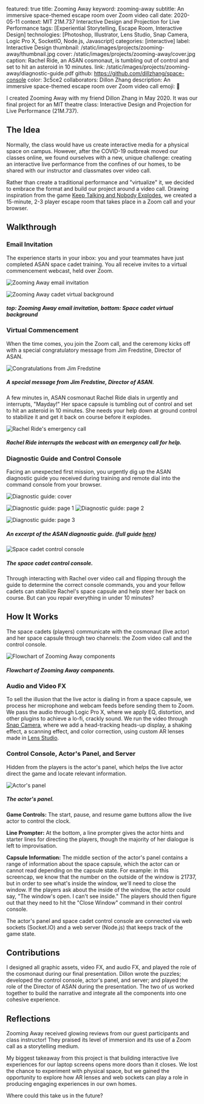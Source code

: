 featured: true
title: Zooming Away
keyword: zooming-away
subtitle: An immersive space-themed escape room over Zoom video call
date: 2020-05-11
context: MIT 21M.737 Interactive Design and Projection for Live Performance
tags: [Experiential Storytelling, Escape Room, Interactive Design]
technologies: [Photoshop, Illustrator, Lens Studio, Snap Camera, Logic Pro X, SocketIO, Node.js, Javascript]
categories: [interactive]
label: Interactive Design
thumbnail: /static/images/projects/zooming-away/thumbnail.jpg
cover: /static/images/projects/zooming-away/cover.jpg
caption: Rachel Ride, an ASAN cosmonaut, is tumbling out of control and set to hit an asteroid in 10 minutes.
link: /static/images/projects/zooming-away/diagnostic-guide.pdf
github: https://github.com/dillzhang/space-console
color: 3c5ce2
collaborators: Dillon Zhang
description: An immersive space-themed escape room over Zoom video call
emoji: 🚀

I created Zooming Away with my friend Dillon Zhang in May 2020. It was our final project for an MIT theatre class: Interactive Design and Projection for Live Performance (21M.737).

## The Idea

Normally, the class would have us create interactive media for a physical space on campus. However, after the COVID-19 outbreak moved our classes online, we found ourselves with a new, unique challenge: creating an interactive live performance from the confines of our homes, to be shared with our instructor and classmates over video call.

Rather than create a traditional performance and "virtualize" it, we decided to embrace the format and build our project around a video call. Drawing inspiration from the game [Keep Talking and Nobody Explodes](https://keeptalkinggame.com/), we created a 15-minute, 2-3 player escape room that takes place in a Zoom call and your browser.

## Walkthrough

### Email Invitation

The experience starts in your inbox: you and your teammates have just completed ASAN space cadet training. You all receive invites to a virtual commencement webcast, held over Zoom.

<div class="image-set image-set-two" markdown="1">

![Zooming Away email invitation](/static/images/projects/zooming-away/email.jpg "Zooming Away email invitation")

</div>

<div class="image-set image-set-two" markdown="1">

![Zooming Away cadet virtual background](/static/images/projects/zooming-away/cadet-bg.jpg "Zooming Away cadet virtual background")

##### *top:* Zooming Away email invitation, *bottom:* Space cadet virtual background

</div>

### Virtual Commencement

When the time comes, you join the Zoom call, and the ceremony kicks off with a special congratulatory message from Jim Fredstine, Director of ASAN.

<div class="image-set" markdown="1">

![Congratulations from Jim Fredstine](/static/images/projects/zooming-away/jim.jpg "Congratulations from Jim Fredstine")

##### A special message from Jim Fredstine, Director of ASAN.

</div>

A few minutes in, ASAN cosmonaut Rachel Ride dials in urgently and interrupts, "Mayday!" Her space capsule is tumbling out of control and set to hit an asteroid in 10 minutes. She needs your help down at ground control to stabilize it and get it back on course before it explodes.

<div class="image-set" markdown="1">

![Rachel Ride's emergency call](/static/images/projects/zooming-away/rachel.gif "Rachel Ride is in an emergency")

##### Rachel Ride interrupts the webcast with an emergency call for help.

</div>

### Diagnostic Guide and Control Console

Facing an unexpected first mission, you urgently dig up the ASAN diagnostic guide you received during training and remote dial into the command console from your browser.

<div class="image-set image-set-two" markdown="1">

![Diagnostic guide: cover](/static/images/projects/zooming-away/dg-cover.jpg "Diagnostic guide: cover")

</div>

<div class="image-set image-set-two" markdown="1">

![Diagnostic guide: page 1](/static/images/projects/zooming-away/dg-1.jpg "Diagnostic guide: page 1")
![Diagnostic guide: page 2](/static/images/projects/zooming-away/dg-2.jpg "Diagnostic guide: page 2")

</div>

<div class="image-set image-set-two" markdown="1">

![Diagnostic guide: page 3](/static/images/projects/zooming-away/dg-3.jpg "Diagnostic guide: page 3")

</div>

##### An excerpt of the ASAN diagnostic guide. (full guide [here](/static/images/projects/zooming-away/diagnostic-guide.pdf))


<div class="image-set" markdown="1">

![Space cadet control console](/static/images/projects/zooming-away/console.png "Space cadet control console")

##### The space cadet control console.

</div>

Through interacting with Rachel over video call and flipping through the guide to determine the correct console commands, you and your fellow cadets can stabilize Rachel's space capsule and help steer her back on course. But can you repair everything in under 10 minutes?

## How It Works

The space cadets (players) communicate with the cosmonaut (live actor) and her space capsule through two channels: the Zoom video call and the control console.

<div class="image-set" markdown="1">

![Flowchart of Zooming Away components](/static/images/projects/zooming-away/flowchart.jpg "Flowchart of Zooming Away components")

##### Flowchart of Zooming Away components.

</div>

### Audio and Video FX

To sell the illusion that the live actor is dialing in from a space capsule, we process her microphone and webcam feeds before sending them to Zoom. We pass the audio through Logic Pro X, where we apply EQ, distortion, and other plugins to achieve a lo-fi, crackly sound. We run the video through [Snap Camera](https://snapcamera.snapchat.com/), where we add a head-tracking heads-up display, a shaking effect, a scanning effect, and color correction, using custom AR lenses made in [Lens Studio](https://lensstudio.snapchat.com/).

### Control Console, Actor's Panel, and Server

Hidden from the players is the actor's panel, which helps the live actor direct the game and locate relevant information.

<div class="image-set" markdown="1">

![Actor's panel](/static/images/projects/zooming-away/actors-panel.png "Actor's panel")

##### The actor's panel.

</div>

**Game Controls:** The start, pause, and resume game buttons allow the live actor to control the clock.

**Line Prompter:** At the bottom, a line prompter gives the actor hints and starter lines for directing the players, though the majority of her dialogue is left to improvisation.

**Capsule Information:** The middle section of the actor's panel contains a range of information about the space capsule, which the actor can or cannot read depending on the capsule state. For example: in this screencap, we know that the number on the outside of the window is 21737, but in order to see what's inside the window, we'll need to close the window. If the players ask about the inside of the window, the actor could say, "The window's open. I can't see inside." The players should then figure out that they need to hit the "Close Window" command in their control console.

The actor's panel and space cadet control console are connected via web sockets (Socket.IO) and a web server (Node.js) that keeps track of the game state.

## Contributions

I designed all graphic assets, video FX, and audio FX, and played the role of the cosmonaut during our final presentation. Dillon wrote the puzzles; developed the control console, actor's panel, and server; and played the role of the Director of ASAN during the presentation. The two of us worked together to build the narrative and integrate all the components into one cohesive experience.

## Reflections

Zooming Away received glowing reviews from our guest participants and class instructor! They praised its level of immersion and its use of a Zoom call as a storytelling medium.

My biggest takeaway from this project is that building interactive live experiences for our laptop screens opens more doors than it closes. We lost the chance to experiment with physical space, but we gained the opportunity to explore how AR lenses and web sockets can play a role in producing engaging experiences in our own homes.

Where could this take us in the future?

